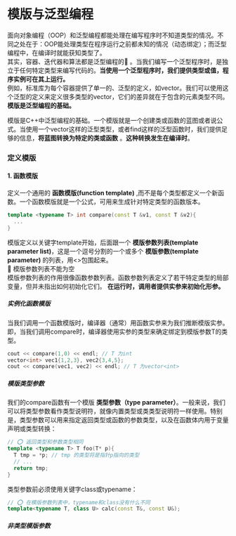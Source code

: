 # 模版与泛型编程
面向对象编程（OOP）和泛型编程都能处理在编写程序时不知道类型的情况。不同之处在于：OOP能处理类型在程序运行之前都未知的情况（动态绑定）；而泛型编程中，在编译时就能获知类型了。<br>
其实，容器、迭代器和算法都是泛型编程的🌰 。当我们编写一个泛型程序时，是独立于任何特定类型来编写代码的。**当使用一个泛型程序时，我们提供类型或值，程序实例可在其上运行。** <br>
例如，标准库为每个容器提供了单一的、泛型的定义，如vector。我们可以使用这个泛型的定义来定义很多类型的vector，它们的差异就在于包含的元素类型不同。<br>
**模版是泛型编程的基础。**<br>

模版是C++中泛型编程的基础。一个模版就是一个创建类或函数的蓝图或者说公式。当使用一个vector这样的泛型类型，或者find这样的泛型函数时，我们提供足够的信息，**将蓝图转换为特定的类或函数** 。**这种转换发生在编译时**。<br>
### 定义模版
#### 1. 函数模版
定义一个通用的 **函数模版(function template)** ,而不是每个类型都定义一个新函数。一个函数模版就是一个公式，可用来生成针对特定类型的函数版本。
```cpp
template <typename T> int compare(const T &v1, const T &v2){
  ...
}
```
模版定义以关键字template开始，后面跟一个 **模版参数列表(template parameter list)**，这是一个逗号分割的一个或多个 **模版参数(template parameter)** 的列表，用<>包围起来。<br>
📒 模版参数列表不能为空<br>
模版参数列表的作用很像函数参数列表。函数参数列表定义了若干特定类型的局部变量，但并未指出如何初始化它们。 **在运行时，调用者提供实参来初始化形参。**<br>
##### 实例化函数模版
当我们调用一个函数模版时，编译器（通常）用函数实参来为我们推断模版实参。即，当我们调用compare时，编译器使用实参的类型来确定绑定到模版参数T的类型。
```cpp
cout << compare(1,0) << endl; // T 为int
vector<int> vec1{1,2,3}, vec2{3,4,5};
cout << compare(vec1, vec2) << endl; // T 为vector<int>
```
##### 模版类型参数
我们的compare函数有一个模版 **类型参数（type parameter）**。一般来说，我们可以将类型参数看作类型说明符，就像内置类型或类类型说明符一样使用。特别是，类型参数可以用来指定返回类型或函数的参数类型，以及在函数体内用于变量声明或类型转换：
```cpp
// ⭕️ 返回类型和参数类型相同
template <typename T> T foo(T* p){
  T tmp = *p; // tmp 的类型将是指针p指向的类型
  // ...
  return tmp;
}
```
类型参数前必须使用关键字class或typename：
```cpp
// ⭕️ 在模版参数列表中，typename和class没有什么不同
template<typename T, class U> calc(const T&, const U&);
```
##### 非类型模版参数


